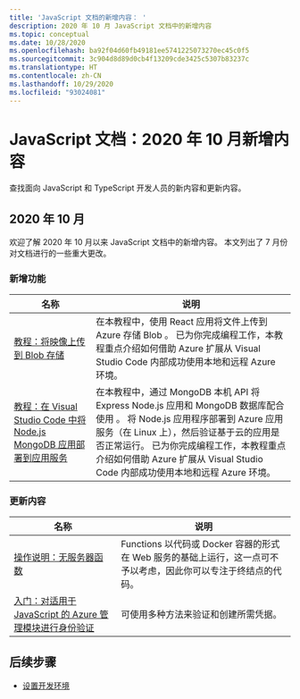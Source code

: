 ```yaml
---
title: 'JavaScript 文档的新增内容： '
description: 2020 年 10 月 JavaScript 文档中的新增内容
ms.topic: conceptual
ms.date: 10/28/2020
ms.openlocfilehash: ba92f04d60fb49181ee5741225073270ec45c0f5
ms.sourcegitcommit: 3c904d8d89d0cb4f13209cde3425c5307b83237c
ms.translationtype: HT
ms.contentlocale: zh-CN
ms.lasthandoff: 10/29/2020
ms.locfileid: "93024081"
---
```

# <a name="javascript-docs-whats-new-for-october-2020"></a>JavaScript 文档：2020 年 10 月新增内容

查找面向 JavaScript 和 TypeScript 开发人员的新内容和更新内容。

## <a name="2020-october"></a>2020 年 10 月

欢迎了解 2020 年 10 月以来 JavaScript 文档中的新增内容。 本文列出了 7 月份对文档进行的一些重大更改。

### <a name="whats-new"></a>新增功能

|名称|说明|
|---------------------------------------|--|
|[教程：将映像上传到 Blob 存储](/azure/developer/javascript/tutorial/browser-file-upload?preview=tutorialFeedback)|在本教程中，使用 React 应用将文件上传到 Azure 存储 Blob 。 已为你完成编程工作，本教程重点介绍如何借助 Azure 扩展从 Visual Studio Code 内部成功使用本地和远程 Azure 环境。|
|[教程：在 Visual Studio Code 中将 Node.js MongoDB 应用部署到应用服务](/azure/developer/javascript/tutorial/web-app-mongodb?preview=tutorialFeedback)|在本教程中，通过 MongoDB 本机 API 将 Express Node.js 应用和 MongoDB 数据库配合使用 。 将 Node.js 应用程序部署到 Azure 应用服务（在 Linux 上），然后验证基于云的应用是否正常运行。 已为你完成编程工作，本教程重点介绍如何借助 Azure 扩展从 Visual Studio Code 内部成功使用本地和远程 Azure 环境。|

### <a name="whats-updated"></a>更新内容

|名称|说明|
|---------------------------------------|--|
|[操作说明：无服务器函数](how-to/develop-serverless-apps.md)|Functions 以代码或 Docker 容器的形式在 Web 服务的基础上运行，这一点可不予以考虑，因此你可以专注于终结点的代码。|
|[入门：对适用于 JavaScript 的 Azure 管理模块进行身份验证](core/node-sdk-azure-authenticate.md)|可使用多种方法来验证和创建所需凭据。|

## <a name="next-steps"></a>后续步骤

* [设置开发环境](/azure/developer/javascript/core/configure-local-development-environment)
